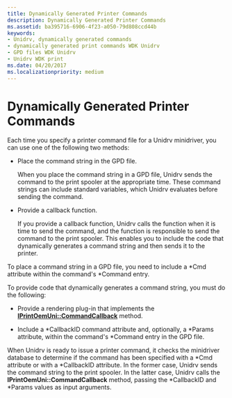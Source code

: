 ```yaml
---
title: Dynamically Generated Printer Commands
description: Dynamically Generated Printer Commands
ms.assetid: ba395716-6906-4f23-a050-79d808ccd44b
keywords:
- Unidrv, dynamically generated commands
- dynamically generated print commands WDK Unidrv
- GPD files WDK Unidrv
- Unidrv WDK print
ms.date: 04/20/2017
ms.localizationpriority: medium
---
```


# Dynamically Generated Printer Commands





Each time you specify a printer command file for a Unidrv minidriver, you can use one of the following two methods:

-   Place the command string in the GPD file.

    When you place the command string in a GPD file, Unidrv sends the command to the print spooler at the appropriate time. These command strings can include standard variables, which Unidrv evaluates before sending the command.

-   Provide a callback function.

    If you provide a callback function, Unidrv calls the function when it is time to send the command, and the function is responsible to send the command to the print spooler. This enables you to include the code that dynamically generates a command string and then sends it to the printer.

To place a command string in a GPD file, you need to include a \*Cmd attribute within the command's \*Command entry.

To provide code that dynamically generates a command string, you must do the following:

-   Provide a rendering plug-in that implements the [**IPrintOemUni::CommandCallback**](https://docs.microsoft.com/windows-hardware/drivers/ddi/content/prcomoem/nf-prcomoem-iprintoemuni-commandcallback) method.

-   Include a \*CallbackID command attribute and, optionally, a \*Params attribute, within the command's \*Command entry in the GPD file.

When Unidrv is ready to issue a printer command, it checks the minidriver database to determine if the command has been specified with a \*Cmd attribute or with a \*CallbackID attribute. In the former case, Unidrv sends the command string to the print spooler. In the latter case, Unidrv calls the **IPrintOemUni::CommandCallback** method, passing the \*CallbackID and \*Params values as input arguments.

 

 




